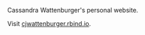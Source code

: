Cassandra Wattenburger's personal website.

Visit [cjwattenburger.rbind.io](http://cjwattenburger.rbind.io/).
